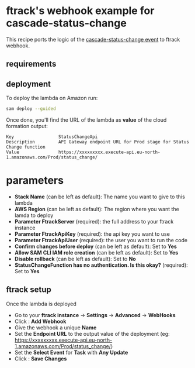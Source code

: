 # ftrack's webhook example for cascade-status-change

This recipe ports the logic of the [cascade-status-change event](https://github.com/ftrackhq/ftrack-recipes/tree/main/python/events/cascade-status-changes-0.0.0) to ftrack webhook.

## requirements

## deployment
To deploy the lambda on Amazon run:

```bash
sam deploy --guided
```

Once done, you'll find the URL of the lambda as **value** of the cloud formation output:

```
Key                 StatusChangeApi
Description         API Gateway endpoint URL for Prod stage for Status Change function
Value               https://xxxxxxxxx.execute-api.eu-north-1.amazonaws.com/Prod/status_change/
```

# parameters

* **Stack Name** (can be left as default): The name you want to give to this lambda
* **AWS Region** (can be left as default): The region where you want the lamda to deploy
* **Parameter FtrackServer** (required): the full address to your ftrack instance
* **Parameter FtrackApiKey** (required): the api key you want to use
* **Parameter FtrackApiUser** (required): the user you want to run the code
* **Confirm changes before deploy** (can be left as default): Set to **Yes**
* **Allow SAM CLI IAM role creation** (can be left as default): Set to **Yes**
* **Disable rollback**  (can be left as default): Set to **No**
* **StatusChangeFunction has no authentication. Is this okay?**  (required): Set to **Yes**

## ftrack setup

Once the lambda is deployed 
* Go to your **ftrack instance** &rarr; **Settings** &rarr; **Advanced** &rarr; **WebHooks**
* Click : **Add Webhook**
* Give the webhook a unique **Name**
* Set the **Endpoint URL** to the output value of the deployment  (eg: https://xxxxxxxxx.execute-api.eu-north-1.amazonaws.com/Prod/status_change/)
* Set the **Select Event** for **Task** with **Any Update**
* Click : **Save Changes**